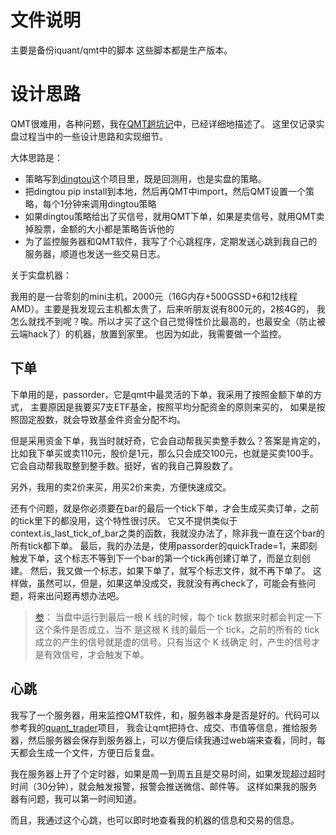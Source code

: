 # 文件说明

主要是备份iquant/qmt中的脚本
这些脚本都是生产版本。

# 设计思路

QMT很难用，各种问题，我在[QMT趟坑记](http://book.piginzoo.com/knowledge/develope/qmt.html)中，已经详细地描述了。
这里仅记录实盘过程当中的一些设计思路和实现细节。

大体思路是：
- 策略写到[dingtou](https://github.com/piginzoo/quant_research/tree/main/dingtou)这个项目里，既是回测用，也是实盘的策略。
- 把dingtou pip install到本地，然后再QMT中import，然后QMT设置一个策略，每个1分钟来调用dingtou策略
- 如果dingtou策略给出了买信号，就用QMT下单，如果是卖信号，就用QMT卖掉股票，金额的大小都是策略告诉他的
- 为了监控服务器和QMT软件，我写了个心跳程序，定期发送心跳到我自己的服务器，顺道也发送一些交易日志。

关于实盘机器：

我用的是一台零刻的mini主机，2000元（16G内存+500GSSD+6和12线程AMD）。主要是我发现云主机都太贵了，后来听朋友说有800元的，2核4G的，
我怎么就找不到呢？唉。所以才买了这个自己觉得性价比最高的，也最安全（防止被云端hack了）的机器，放置到家里。
也因为如此，我需要做一个监控。

## 下单
下单用的是，passorder，它是qmt中最灵活的下单，我采用了按照金额下单的方式， 主要原因是我要买7支ETF基金，按照平均分配资金的原则来买的，
如果是按照固定股数，就会导致基金件资金分配不均。

但是采用资金下单，我当时就好奇，它会自动帮我买卖整手数么？答案是肯定的，比如我下单买或卖110元，股价是1元，那么只会成交100元，也就是买卖100手。
它会自动帮我取整到整手数。挺好，省的我自己算股数了。

另外，我用的卖2价来买，用买2价来卖，方便快速成交。

还有个问题，就是你必须要在bar的最后一个tick下单，才会生成买卖订单，之前的tick里下的都没用，这个特性很讨厌。
它又不提供类似于context.is_last_tick_of_bar之类的函数，我就没办法了，除非我一直在这个bar的所有tick都下单。
最后，我的办法是，使用passorder的quickTrade=1，来即刻触发下单，这个标志不等到下一个bar的第一个tick再创建订单了，而是立刻创建。
然后，我又做一个标志，如果下单了，就写个标志文件，就不再下单了。
这样做，虽然可以，但是，如果这单没成交，我就没有再check了，可能会有些问题，将来出问题再想办法吧。

>[参](https://zhuanlan.zhihu.com/p/587304791)：
> 当盘中运行到最后一根 K 线的时候，每个 tick 数据来时都会判定一下这个条件是否成立，当不 是这根 K 线的最后一个 tick，之前的所有的 tick 成立的产生的信号就是虚的信号。只有当这个 K 线确定 时，产生的信号才是有效信号，才会触发下单。

## 心跳

我写了一个服务器，用来监控QMT软件，和，服务器本身是否是好的。代码可以参考我的[quant_trader](https://github.com/piginzoo/quant_trader)项目，
我会让qmt把持仓、成交、市值等信息，推给服务器，然后服务器会保存到服务器上，可以方便后续我通过web端来查看，同时，每天都会生成一个文件，方便日后复盘。

我在服务器上开了个定时器，如果是周一到周五且是交易时间，如果发现超过超时时间（30分钟），就会触发报警，报警会推送微信、邮件等。
这样如果我的服务器有问题，我可以第一时间知道。

而且，我通过这个心跳，也可以即时地查看我的机器的信息和交易的信息。

